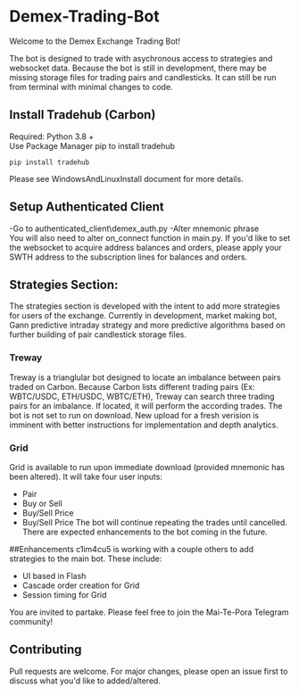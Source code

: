 # Demex-Trading-Bot

Welcome to the Demex Exchange Trading Bot!

The bot is designed to trade with asychronous access to strategies and websocket data. Because the bot is still in development, there may be missing storage files for trading pairs and candlesticks.  It can still be run from terminal with minimal changes to code.

## Install Tradehub (Carbon)
Required: Python 3.8 + <br>
Use Package Manager pip to install tradehub
```
pip install tradehub
```
Please see WindowsAndLinuxInstall document for more details.

## Setup Authenticated Client
-Go to authenticated_client\demex_auth.py
-Alter mnemonic phrase<br>
You will also need to alter on_connect function in main.py. If you'd like to set the websocket to acquire address balances and orders, please apply your SWTH address to the subscription lines for balances and orders.<br>

## Strategies Section:
The strategies section is developed with the intent to add more strategies for users of the exchange.  Currently in development, market making bot, Gann predictive intraday strategy and more predictive algorithms based on further building of pair candlestick storage files.<br>

### Treway
Treway is a trianglular bot designed to locate an imbalance between pairs traded on Carbon. Because Carbon lists different trading pairs (Ex: WBTC/USDC, ETH/USDC, WBTC/ETH), Treway can search three trading pairs for an imbalance. If located, it will perform the according trades. The bot is not set to run on download. New upload for a fresh verision is imminent with better instructions for implementation and depth analytics.

### Grid
Grid is available to run upon immediate download (provided mnemonic has been altered). It will take four user inputs:
- Pair
- Buy or Sell
- Buy/Sell Price
- Buy/Sell Price
The bot will continue repeating the trades until cancelled. There are expected enhancements to the bot coming in the future.

##Enhancements
c1im4cu5 is working with a couple others to add strategies to the main bot. These include:
- UI based in Flash
- Cascade order creation for Grid
- Session timing for Grid

You are invited to partake. Please feel free to join the Mai-Te-Pora Telegram community!

## Contributing
Pull requests are welcome. For major changes, please open an issue first to discuss what you'd like to added/altered.
